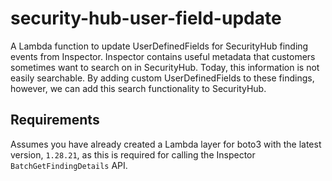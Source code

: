 # security-hub-user-field-update

A Lambda function to update UserDefinedFields for SecurityHub finding events from Inspector.
Inspector contains useful metadata that customers sometimes want to search on in SecurityHub. Today,
this information is not easily searchable. By adding custom UserDefinedFields to these findings, however,
we can add this search functionality to SecurityHub.

## Requirements

Assumes you have already created a Lambda layer for boto3 with the latest version, `1.28.21`, as this is
required for calling the Inspector `BatchGetFindingDetails` API.